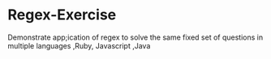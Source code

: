 # Regex-Exercise
Demonstrate app;ication of regex to solve the same fixed set of questions in multiple languages ,Ruby, Javascript ,Java
